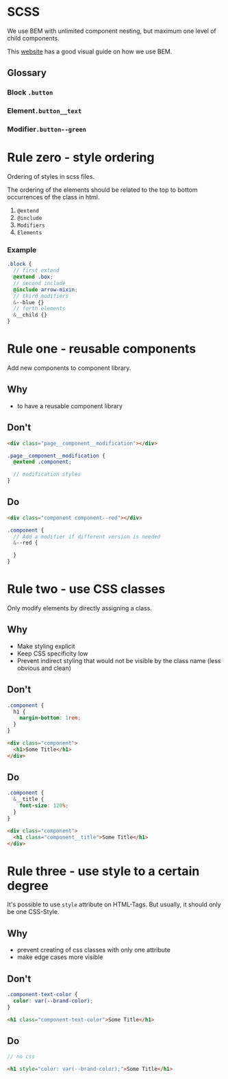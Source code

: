 # SCSS

We use BEM with unlimited component nesting, but maximum one level of child components.

This [website](https://9elements.com/bem-cheat-sheet/) has a good visual guide on how we use BEM.

## Glossary

### Block `.button`

### Element`.button__text`

### Modifier`.button--green`



# Rule zero - style ordering

Ordering of styles in scss files.

The ordering of the elements should be related to the top to bottom occurrences of the class in html.

1. `@extend`
2. `@include`
3. `Modifiers`
4. `Elements`

### Example

```scss
.block {
  // first extend
  @extend .box;
  // second include
  @include arrow-mixin;
  // third modifiers
  &--blue {}
  // forth elements
  &__child {}
}
```



# Rule one - reusable components

Add new components to component library.

## Why

- to have a reusable component library

## Don't

```html
<div class="page__component__modification"></div>
```

```scss
.page__component__modification {
  @extend .component;

  // modification styles
}
```



## Do

```html
<div class="component component--red"></div>
```

```scss
.component {
  // Add a modifier if different version is needed
  &--red {

  }
}
```

# Rule two - use CSS classes

Only modify elements by directly assigning a class.

## Why

- Make styling explicit
- Keep CSS specificity low
- Prevent indirect styling that would not be visible by the class name (less obvious and clean)

## Don't

```scss
.component {
  h1 {
    margin-bottom: 1rem;
  }
}
```

```html
<div class="component">
  <h1>Some Title</h1>
</div>
```

## Do

```scss
.component {
  &__title {
    font-size: 120%;
  }
}
```

```html
<div class="component">
  <h1 class="component__title">Some Title</h1>
</div>
```

# Rule three - use style to a certain degree

It's possible to use `style` attribute on HTML-Tags.
But usually, it should only be one CSS-Style.

## Why

- prevent creating of css classes with only one attribute
- make edge cases more visible

## Don't

```scss
.component-text-color {
  color: var(--brand-color);
}
```

```html
<h1 class="component-text-color">Some Title</h1>
```

## Do

```scss
// no css
```

```html
<h1 style="color: var(--brand-color);">Some Title</h1>
```
